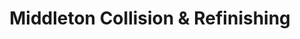 ---
title: "Middleton Collision & Refinishing"
url: /middleton/middleton-collision-and-refinishing/
shop: car repair
---